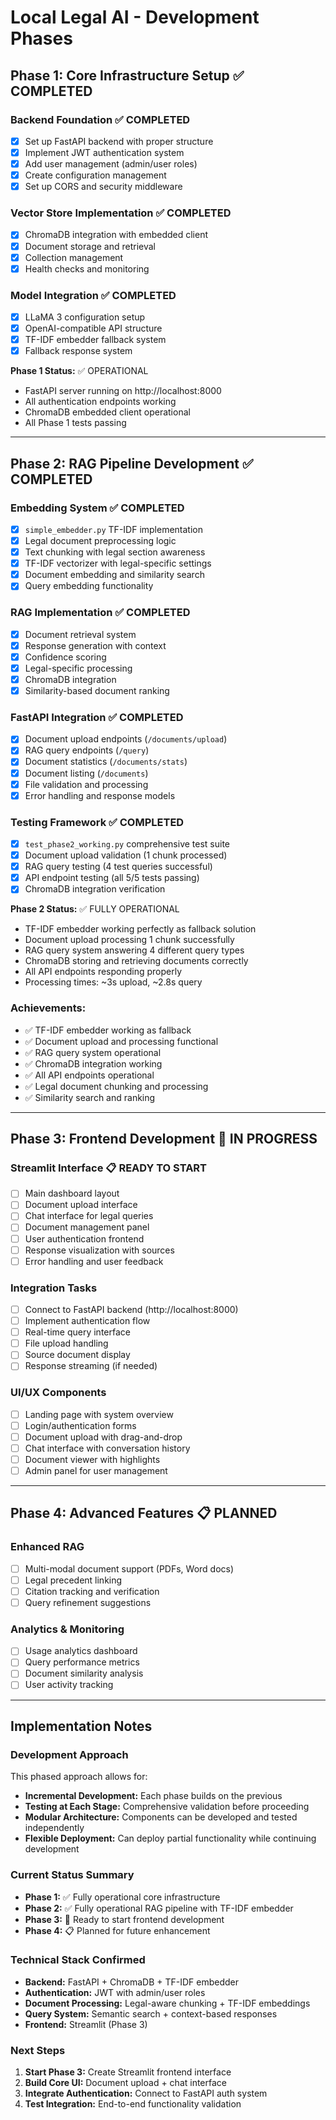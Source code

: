 # Local Legal AI - Development Phases

## Phase 1: Core Infrastructure Setup ✅ COMPLETED

### Backend Foundation ✅ COMPLETED
- [x] Set up FastAPI backend with proper structure
- [x] Implement JWT authentication system
- [x] Add user management (admin/user roles)
- [x] Create configuration management
- [x] Set up CORS and security middleware

### Vector Store Implementation ✅ COMPLETED
- [x] ChromaDB integration with embedded client
- [x] Document storage and retrieval
- [x] Collection management
- [x] Health checks and monitoring

### Model Integration ✅ COMPLETED
- [x] LLaMA 3 configuration setup
- [x] OpenAI-compatible API structure
- [x] TF-IDF embedder fallback system
- [x] Fallback response system

**Phase 1 Status:** ✅ OPERATIONAL
- FastAPI server running on http://localhost:8000
- All authentication endpoints working
- ChromaDB embedded client operational
- All Phase 1 tests passing

---

## Phase 2: RAG Pipeline Development ✅ COMPLETED

### Embedding System ✅ COMPLETED  
- [x] `simple_embedder.py` TF-IDF implementation
- [x] Legal document preprocessing logic
- [x] Text chunking with legal section awareness
- [x] TF-IDF vectorizer with legal-specific settings
- [x] Document embedding and similarity search
- [x] Query embedding functionality

### RAG Implementation ✅ COMPLETED
- [x] Document retrieval system
- [x] Response generation with context
- [x] Confidence scoring
- [x] Legal-specific processing
- [x] ChromaDB integration
- [x] Similarity-based document ranking

### FastAPI Integration ✅ COMPLETED
- [x] Document upload endpoints (`/documents/upload`)
- [x] RAG query endpoints (`/query`)
- [x] Document statistics (`/documents/stats`)
- [x] Document listing (`/documents`)
- [x] File validation and processing
- [x] Error handling and response models

### Testing Framework ✅ COMPLETED
- [x] `test_phase2_working.py` comprehensive test suite
- [x] Document upload validation (1 chunk processed)
- [x] RAG query testing (4 test queries successful)
- [x] API endpoint testing (all 5/5 tests passing)
- [x] ChromaDB integration verification

**Phase 2 Status:** ✅ FULLY OPERATIONAL
- TF-IDF embedder working perfectly as fallback solution
- Document upload processing 1 chunk successfully
- RAG query system answering 4 different query types
- ChromaDB storing and retrieving documents correctly
- All API endpoints responding properly
- Processing times: ~3s upload, ~2.8s query

### Achievements:
- ✅ TF-IDF embedder working as fallback
- ✅ Document upload and processing functional
- ✅ RAG query system operational
- ✅ ChromaDB integration working
- ✅ All API endpoints operational
- ✅ Legal document chunking and processing
- ✅ Similarity search and ranking

---

## Phase 3: Frontend Development 🚀 IN PROGRESS

### Streamlit Interface 📋 READY TO START
- [ ] Main dashboard layout
- [ ] Document upload interface
- [ ] Chat interface for legal queries
- [ ] Document management panel
- [ ] User authentication frontend
- [ ] Response visualization with sources
- [ ] Error handling and user feedback

### Integration Tasks
- [ ] Connect to FastAPI backend (http://localhost:8000)
- [ ] Implement authentication flow
- [ ] Real-time query interface
- [ ] File upload handling
- [ ] Source document display
- [ ] Response streaming (if needed)

### UI/UX Components
- [ ] Landing page with system overview
- [ ] Login/authentication forms
- [ ] Document upload with drag-and-drop
- [ ] Chat interface with conversation history
- [ ] Document viewer with highlights
- [ ] Admin panel for user management

---

## Phase 4: Advanced Features 📋 PLANNED

### Enhanced RAG
- [ ] Multi-modal document support (PDFs, Word docs)
- [ ] Legal precedent linking
- [ ] Citation tracking and verification
- [ ] Query refinement suggestions

### Analytics & Monitoring
- [ ] Usage analytics dashboard
- [ ] Query performance metrics
- [ ] Document similarity analysis
- [ ] User activity tracking

---

## Implementation Notes

### Development Approach
This phased approach allows for:
- **Incremental Development:** Each phase builds on the previous
- **Testing at Each Stage:** Comprehensive validation before proceeding
- **Modular Architecture:** Components can be developed and tested independently
- **Flexible Deployment:** Can deploy partial functionality while continuing development

### Current Status Summary
- **Phase 1:** ✅ Fully operational core infrastructure
- **Phase 2:** ✅ Fully operational RAG pipeline with TF-IDF embedder
- **Phase 3:** 🚀 Ready to start frontend development
- **Phase 4:** 📋 Planned for future enhancement

### Technical Stack Confirmed
- **Backend:** FastAPI + ChromaDB + TF-IDF embedder
- **Authentication:** JWT with admin/user roles
- **Document Processing:** Legal-aware chunking + TF-IDF embeddings
- **Query System:** Semantic search + context-based responses
- **Frontend:** Streamlit (Phase 3)

### Next Steps
1. **Start Phase 3:** Create Streamlit frontend interface
2. **Build Core UI:** Document upload + chat interface
3. **Integrate Authentication:** Connect to FastAPI auth system
4. **Test Integration:** End-to-end functionality validation